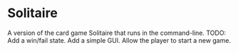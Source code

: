 # Solitaire

A version of the card game Solitaire that runs in the command-line.
TODO:
Add a win/fail state.
Add a simple GUI.
Allow the player to start a new game.
